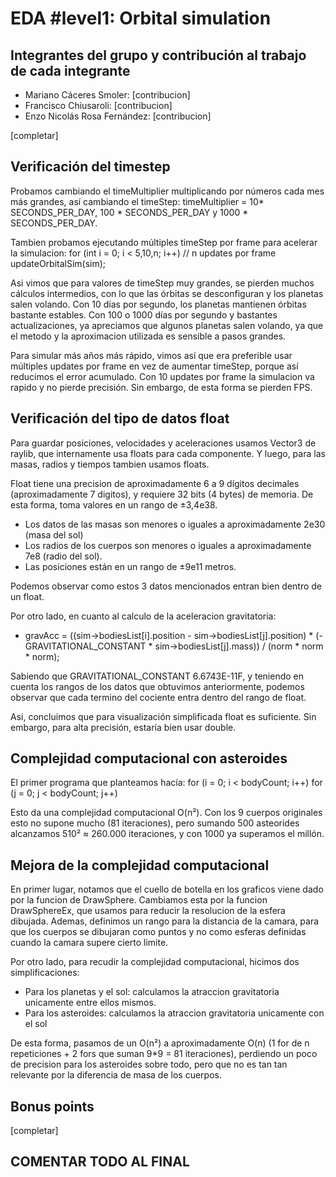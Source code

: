 # EDA #level1: Orbital simulation

## Integrantes del grupo y contribución al trabajo de cada integrante

* Mariano Cáceres Smoler: [contribucion]
* Francisco Chiusaroli: [contribucion]
* Enzo Nicolás Rosa Fernández: [contribucion]

[completar]

## Verificación del timestep

Probamos cambiando el timeMultiplier multiplicando por números cada mes más grandes, así cambiando el timeStep: timeMultiplier = 10* SECONDS_PER_DAY, 100 * SECONDS_PER_DAY y 1000 * SECONDS_PER_DAY.

Tambien probamos ejecutando múltiples timeStep por frame para acelerar la simulacion:
for (int i = 0; i < 5,10,n; i++) // n  updates por frame
    updateOrbitalSim(sim);

Asi vimos que para valores de timeStep muy grandes, se pierden muchos cálculos intermedios, con lo que las órbitas se desconfiguran 
y los planetas salen volando.
Con 10 días por segundo, los planetas mantienen órbitas bastante estables.
Con 100 o 1000 días por segundo y bastantes actualizaciones, ya apreciamos que algunos planetas salen volando, ya que el metodo y la aproximacion
utilizada es sensible a pasos grandes.

Para simular más años más rápido, vimos así que era preferible usar múltiples updates por frame en vez de aumentar timeStep, porque así reducimos 
el error acumulado. Con 10 updates por frame la simulacion va rapido y no pierde precisión. Sin embargo, de esta forma se pierden FPS.

## Verificación del tipo de datos float

Para guardar posiciones, velocidades y aceleraciones usamos Vector3 de raylib, que internamente usa floats para cada componente. Y luego, para las masas, radios y tiempos tambien usamos floats.

Float tiene una precision de aproximadamente 6 a 9 dígitos decimales (aproximadamente 7 digitos), y requiere 32 bits (4 bytes) de memoria. De esta forma, toma valores en un rango de ±3,4e38.

- Los datos de las masas son menores o iguales a aproximadamente 2e30 (masa del sol)
- Los radios de los cuerpos son menores o iguales a aproximadamente 7e8 (radio del sol).
- Las posiciones están en un rango de ±9e11 metros. 

Podemos observar como estos 3 datos mencionados entran bien dentro de un float.

Por otro lado, en cuanto al calculo de la aceleracion gravitatoria:

- gravAcc = ((sim->bodiesList[i].position - sim->bodiesList[j].position) * (-GRAVITATIONAL_CONSTANT * sim->bodiesList[j].mass)) / (norm * norm * norm);

Sabiendo que GRAVITATIONAL_CONSTANT 6.6743E-11F, y teniendo en cuenta los rangos de los datos que obtuvimos anteriormente, podemos observar que cada termino del cociente entra dentro del rango de float.

Asi, concluimos que para visualización simplificada float es suficiente. Sin embargo, para alta precisión, estaría bien usar double.

## Complejidad computacional con asteroides

El primer programa que planteamos hacía:
for (i = 0; i < bodyCount; i++)
    for (j = 0; j < bodyCount; j++)

Esto da una complejidad computacional O(n²).
Con los 9 cuerpos originales esto no supone mucho (81 iteraciones), pero sumando 500 asteorides alcanzamos 510² ≈ 260.000 iteraciones,
y con 1000 ya superamos el millón.

## Mejora de la complejidad computacional

En primer lugar, notamos que el cuello de botella en los graficos viene dado por la funcion de DrawSphere. Cambiamos esta por la funcion DrawSphereEx, que usamos para reducir la resolucion de la esfera dibujada. Ademas, definimos un rango para la distancia de la camara, para que los cuerpos se dibujaran como puntos y no como esferas definidas cuando la camara supere cierto limite.

Por otro lado, para recudir la complejidad computacional, hicimos dos simplificaciones:
- Para los planetas y el sol: calculamos la atraccion gravitatoria unicamente entre ellos mismos.
- Para los asteroides: calculamos la atraccion gravitatoria unicamente con el sol

De esta forma, pasamos de un O(n²) a aproximadamente O(n) (1 for de n repeticiones + 2 fors que suman 9*9 = 81 iteraciones), perdiendo un poco de precision para los asteroides sobre todo, pero que no es tan tan relevante por la diferencia de masa de los cuerpos.


## Bonus points

[completar]

## COMENTAR TODO AL FINAL